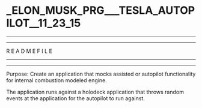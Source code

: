 # _ELON_MUSK_PRG___TESLA_AUTOPILOT__11_23_15

************************************************************************************
____________________________________________________________________________________


  
 R E A D      M E       F I L E


____________________________________________________________________________________

************************************************************************************





Purpose:  Create an application that mocks assisted or autopilot functionality for internal combustion modeled engine.


The application runs against a holodeck application that throws random events at the application for the autopilot to run against.



